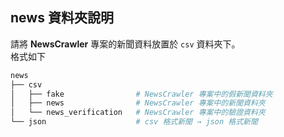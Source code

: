 ## news 資料夾說明

請將 **NewsCrawler** 專案的新聞資料放置於 ``csv`` 資料夾下。  
格式如下

```python
news
├── csv
│   ├── fake                # NewsCrawler 專案中的假新聞資料夾
│   ├── news                # NewsCrawler 專案中的新聞資料夾
│   └── news_verification   # NewsCrawler 專案中的驗證資料夾
└── json                    # csv 格式新聞 → json 格式新聞 
```